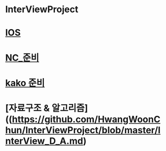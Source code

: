 # InterViewProject

[IOS](https://github.com/HwangWoonChun/InterViewProject/blob/master/IOS.md)
===========
[NC_준비](https://github.com/HwangWoonChun/InterViewProject/blob/master/NC.md)
===========
[kako 준비](https://github.com/HwangWoonChun/InterViewProject/blob/master/kakao.md)
===========
[자료구조 & 알고리즘]((https://github.com/HwangWoonChun/InterViewProject/blob/master/InterView_D_A.md)
===========
